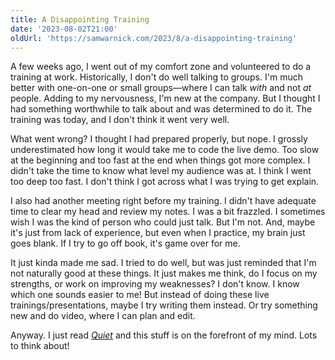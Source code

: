 ```yaml
---
title: A Disappointing Training
date: '2023-08-02T21:00'
oldUrl: 'https://samwarnick.com/2023/8/a-disappointing-training'
---
```


A few weeks ago, I went out of my comfort zone and volunteered to do a training at work. Historically, I don't do well talking to groups. I'm much better with one-on-one or small groups—where I can talk _with_ and not _at_ people. Adding to my nervousness, I'm new at the company. But I thought I had something worthwhile to talk about and was determined to do it. The training was today, and I don't think it went very well.

What went wrong? I thought I had prepared properly, but nope. I grossly underestimated how long it would take me to code the live demo. Too slow at the beginning and too fast at the end when things got more complex. I didn't take the time to know what level my audience was at. I think I went too deep too fast. I don't think I got across what I was trying to get explain.

I also had another meeting right before my training. I didn't have adequate time to clear my head and review my notes. I was a bit frazzled. I sometimes wish I was the kind of person who could just talk. But I'm not. And, maybe it's just from lack of experience, but even when I practice, my brain just goes blank. If I try to go off book, it's game over for me.

It just kinda made me sad. I tried to do well, but was just reminded that I'm not naturally good at these things. It just makes me think, do I focus on my strengths, or work on improving my weaknesses? I don't know. I know which one sounds easier to me! But instead of doing these live trainings/presentations, maybe I try writing them instead. Or try something new and do video, where I can plan and edit.

Anyway. I just read [_Quiet_](https://bookshop.org/p/books/quiet-the-power-of-introverts-in-a-world-that-can-t-stop-talking-susan-cain/8213418?ean=9780307352156) and this stuff is on the forefront of my mind. Lots to think about!
